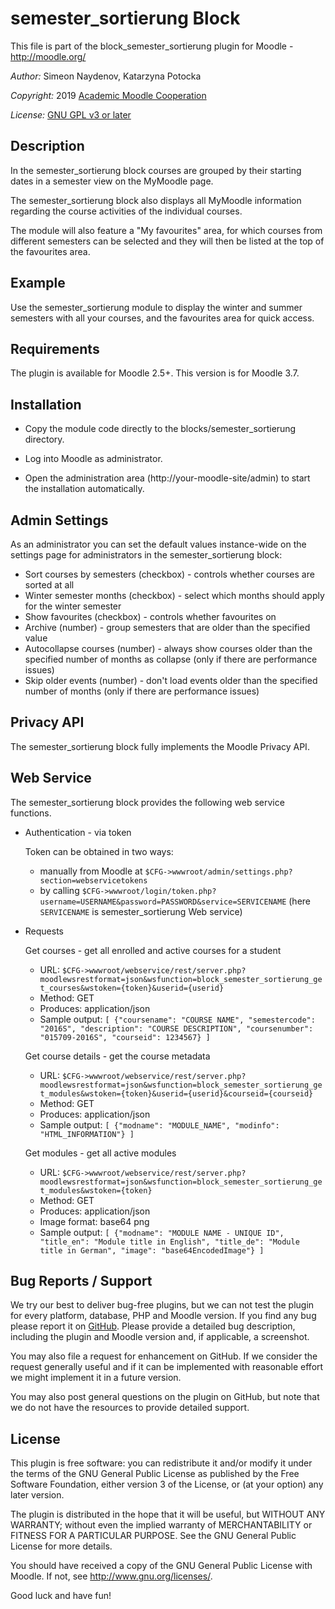 semester_sortierung Block
=============

This file is part of the block_semester_sortierung plugin for Moodle - <http://moodle.org/>

*Author:*    Simeon Naydenov, Katarzyna Potocka

*Copyright:* 2019 [Academic Moodle Cooperation](http://www.academic-moodle-cooperation.org)

*License:*   [GNU GPL v3 or later](http://www.gnu.org/copyleft/gpl.html)


Description
-----------

In the semester_sortierung block courses are grouped by their starting dates in a semester view on the MyMoodle
page.

The semester_sortierung block also displays all MyMoodle information regarding the course activities of the
individual courses.

The module will also feature a "My favourites" area, for which courses from different semesters can
be selected and they will then be listed at the top of the favourites area.


Example
-------

Use the semester_sortierung module to display the winter and summer semesters with all your courses,
and the favourites area for quick access.


Requirements
------------

The plugin is available for Moodle 2.5+. This version is for Moodle 3.7.


Installation
------------

* Copy the module code directly to the blocks/semester_sortierung directory.

* Log into Moodle as administrator.

* Open the administration area (http://your-moodle-site/admin) to start the installation
  automatically.


Admin Settings
--------------

As an administrator you can set the default values instance-wide on the settings page for
administrators in the semester_sortierung block:

* Sort courses by semesters (checkbox) - controls whether courses are sorted at all
* Winter semester months (checkbox) - select which months should apply for the winter semester
* Show favourites (checkbox) - controls whether favourites on
* Archive (number) - group semesters that are older than the specified value 
* Autocollapse courses (number) - always show courses older than the specified number of months as collapse (only if there are performance issues) 
* Skip older events (number) - don't load events older than the specified number of months (only if there are performance issues)

Privacy API
-----------

The semester_sortierung block fully implements the Moodle Privacy API.

Web Service
-----------

The semester_sortierung block provides the following web service functions.

* Authentication - via token

  Token can be obtained in two ways:
  - manually from Moodle at `$CFG->wwwroot/admin/settings.php?section=webservicetokens`
  - by calling `$CFG->wwwroot/login/token.php?username=USERNAME&password=PASSWORD&service=SERVICENAME`
    (here `SERVICENAME` is semester_sortierung Web service)

* Requests

  Get courses - get all enrolled and active courses for a student
  - URL: `$CFG->wwwroot/webservice/rest/server.php?moodlewsrestformat=json&wsfunction=block_semester_sortierung_get_courses&wstoken={token}&userid={userid}`
  - Method: GET
  - Produces: application/json
  - Sample output: `[ {"coursename": "COURSE NAME", "semestercode": "2016S", "description": "COURSE DESCRIPTION", "coursenumber": "015709-2016S", "courseid": 1234567} ]`

  Get course details - get the course metadata
  - URL: `$CFG->wwwroot/webservice/rest/server.php?moodlewsrestformat=json&wsfunction=block_semester_sortierung_get_modules&wstoken={token}&userid={userid}&courseid={courseid}`
  - Method: GET
  - Produces: application/json
  - Sample output: `[ {"modname": "MODULE_NAME", "modinfo": "HTML_INFORMATION"} ]`

  Get modules - get all active modules
  - URL: `$CFG->wwwroot/webservice/rest/server.php?moodlewsrestformat=json&wsfunction=block_semester_sortierung_get_modules&wstoken={token}`
  - Method: GET
  - Produces: application/json
  - Image format: base64 png
  - Sample output: `[ {"modname": "MODULE NAME - UNIQUE ID", "title_en": "Module title in English", "title_de": "Module title in German", "image": "base64EncodedImage"} ]`



Bug Reports / Support
---------------------

We try our best to deliver bug-free plugins, but we can not test the plugin for every platform,
database, PHP and Moodle version. If you find any bug please report it on
[GitHub](https://github.com/academic-moodle-cooperation/moodle-blocks_semester_sortierung/issues).
Please provide a detailed bug description, including the plugin and Moodle version and, if
applicable, a screenshot.

You may also file a request for enhancement on GitHub. If we consider the request generally useful
and if it can be implemented with reasonable effort we might implement it in a future version.

You may also post general questions on the plugin on GitHub, but note that we do not have the
resources to provide detailed support.


License
-------

This plugin is free software: you can redistribute it and/or modify it under the terms of the GNU
General Public License as published by the Free Software Foundation, either version 3 of the
License, or (at your option) any later version.

The plugin is distributed in the hope that it will be useful, but WITHOUT ANY WARRANTY; without
even the implied warranty of MERCHANTABILITY or FITNESS FOR A PARTICULAR PURPOSE. See the GNU
General Public License for more details.

You should have received a copy of the GNU General Public License with Moodle. If not, see
<http://www.gnu.org/licenses/>.


Good luck and have fun!
